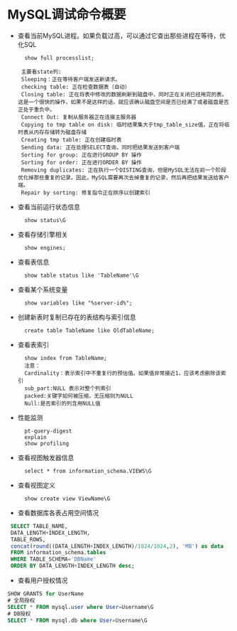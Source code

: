 # MySQL调试命令概要

- 查看当前MySQL进程。如果负载过高，可以通过它查出那些进程在等待，优化SQL

        show full processlist;

       主要看state列:
       Sleeping：正在等待客户端发送新请求。
       checking table: 正在检查数据表（自动）
       Closing table: 正在将表中修改的数据刷新到磁盘中，同时正在关闭已经用完的表。这是一个很快的操作，如果不是这样的话，就应该确认磁盘空间是否已经满了或者磁盘是否正处于重负中。
       Connect Out: 复制从服务器正在连接主服务器
       Copying to tmp table on disk: 临时结果集大于tmp_table_size值，正在将临时表从内存存储转为磁盘存储
       Creating tmp table: 正在创建临时表
       Sending data: 正在处理SELECT查询，同时把结果发送到客户端
       Sorting for group: 正在进行GROUP BY 操作
       Sorting for order: 正在进行ORDER BY 操作
       Removing duplicates: 正在执行一个DISTING查询，但是MySQL无法在前一个阶段优化掉那些重复的记录。因此，MySQL需要再次去掉重复的记录，然后再把结果发送给客户端。
       Repair by sorting: 修复指令正在排序以创建索引

- 查看当前运行状态信息

        show status\G

- 查看存储引擎相关

        show engines;

- 查看表信息

        show table status like 'TableName'\G

- 查看某个系统变量

        show variables like "%server-id%";

- 创建新表时复制已存在的表结构与索引信息

        create table TableName like OldTableName;

- 查看表索引

        show index from TableName;
        注意：
        Cardinality：表示索引中不重复行的预估值。如果值非常接近1，应该考虑删除该索引
        sub_part:NULL 表示对整个列索引
        packed:关键字如何被压缩，无压缩则为NULL
        Null:是否索引的列含用NULL值

- 性能监测

        pt-query-digest
        explain
        show profiling

- 查看视图触发器信息

        select * from information_schema.VIEWS\G

- 查看视图定义

        show create view ViewName\G

- 查看数据库各表占用空间情况

```sql
 SELECT TABLE_NAME,
 DATA_LENGTH+INDEX_LENGTH,
 TABLE_ROWS,
 concat(round((DATA_LENGTH+INDEX_LENGTH)/1024/1024,2), 'MB') as data
 FROM information_schema.tables
 WHERE TABLE_SCHEMA='DBName'
 ORDER BY DATA_LENGTH+INDEX_LENGTH desc;
```

- 查看用户授权情况

```sql
SHOW GRANTS for UserName
# 全局授权
SELECT * FROM mysql.user where User=Username\G
# DB授权
SELECT * FROM mysql.db where User=Username\G
```